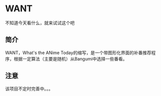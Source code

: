# WANT
不知道今天看什么，就来试试这个吧

## 简介
WANT，What's the ANime Today的缩写，是一个带图形化界面的补番推荐程序，根据一定算法（主要是随机）从Bangumi中选择一些番看。

## 注意
该项目不定时完善中。。。
